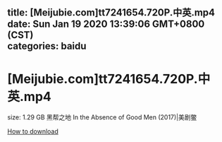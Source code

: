
title: [Meijubie.com]tt7241654.720P.中英.mp4
date: Sun Jan 19 2020 13:39:06 GMT+0800 (CST)    
categories: baidu
---

# [Meijubie.com]tt7241654.720P.中英.mp4
size: 1.29 GB
 黑帮之地 In the Absence of Good Men (2017)|美剧鳖
 

[How to download](https://bpcam.bemobtrk.com/go/2ceec3aa-1ca2-46d6-b9ff-aaa5c184517c?jno=328)